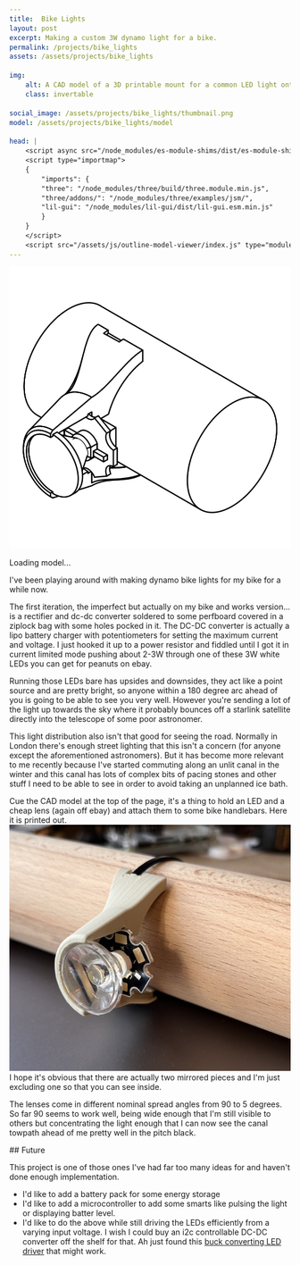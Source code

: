 ```yaml
---
title:  Bike Lights
layout: post
excerpt: Making a custom 3W dynamo light for a bike.
permalink: /projects/bike_lights
assets: /assets/projects/bike_lights

img:
    alt: A CAD model of a 3D printable mount for a common LED light onto a bike handlebar.
    class: invertable

social_image: /assets/projects/bike_lights/thumbnail.png
model: /assets/projects/bike_lights/model

head: |
    <script async src="/node_modules/es-module-shims/dist/es-module-shims.js"></script>
    <script type="importmap">
    {
        "imports": {
        "three": "/node_modules/three/build/three.module.min.js",
        "three/addons/": "/node_modules/three/examples/jsm/",
        "lil-gui": "/node_modules/lil-gui/dist/lil-gui.esm.min.js"
        }
    }
    </script>
    <script src="/assets/js/outline-model-viewer/index.js" type="module"></script>
---
```

<outline-model-viewer model = "/assets/projects/bike_lights/models/bigger.glb" camera='{"position":[-7.434,5.128,-6.379],"rotation":[-2.464,-0.7373,-2.646],"zoom":303.06369033128976,"target":[0,0,0]}'>
    <img class="outline-model-poster no-wc" src = "/assets/projects/bike_lights/thumbnail.svg">
    <p class="has-wc">Loading model...</p>
</outline-model-viewer>

I've been playing around with making dynamo bike lights for my bike for a while now. 

The first iteration, the imperfect but actually on my bike and works version... is a rectifier and dc-dc converter soldered to some perfboard covered in a ziplock bag with some holes pocked in it. The DC-DC converter is actually a lipo battery charger with potentiometers for setting the maximum current and voltage. I just hooked it up to a power resistor and fiddled until I got it in current limited mode pushing about 2-3W through one of these 3W white LEDs you can get for peanuts on ebay.

Running those LEDs bare has upsides and downsides, they act like a point source and are pretty bright, so anyone within a 180 degree arc ahead of you is going to be able to see you very well. However you're sending a lot of the light up towards the sky where it probably bounces off a starlink satellite directly into the telescope of some poor astronomer. 

This light distribution also isn't that good for seeing the road. Normally in London there's enough street lighting that this isn't a concern (for anyone except the aforementioned astronomers). But it has become more relevant to me recently because I've started commuting along an unlit canal in the winter and this canal has lots of complex bits of pacing stones and other stuff I need to be able to see in order to avoid taking an unplanned ice bath. 

Cue the CAD model at the top of the page, it's a thing to hold an LED and a cheap lens (again off ebay) and attach them to some bike handlebars. Here it is printed out.
<img src = "/assets/projects/bike_lights/bike_light.jpg" alt="An image of an LED and a lense mounted to a tube in a 3D printed case. The case is split in half so you can see what's inside.">
I hope it's obvious that there are actually two mirrored pieces and I'm just excluding one so that you can see inside.

The lenses come in different nominal spread angles from 90 to 5 degrees. So far 90 seems to work well, being wide enough that I'm still visible to others but concentrating the light enough that I can now see the canal towpath ahead of me pretty well in the pitch black.

## Future 

This project is one of those ones I've had far too many ideas for and haven't done enough implementation.
 - I'd like to add a battery pack for some energy storage
 - I'd like to add a microcontroller to add some smarts like pulsing the light or displaying batter level.
 - I'd like to do the above while still driving the LEDs efficiently from a varying input voltage. I wish I could buy an i2c controllable DC-DC converter off the shelf for that. Ah just found this [buck converting LED driver][buck] that might work.

[buck]: https://protofusion.org/wordpress/2013/03/picobuck-rgb-led-driver/